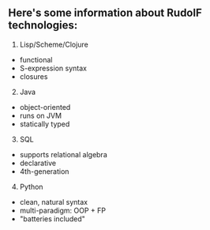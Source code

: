 ## Here's some information about RudolF technologies:

 1. Lisp/Scheme/Clojure

   - functional
   - S-expression syntax
   - closures

 2. Java

   - object-oriented
   - runs on JVM
   - statically typed

 3. SQL

   - supports relational algebra
   - declarative
   - 4th-generation

 4. Python

   - clean, natural syntax
   - multi-paradigm:  OOP + FP
   - "batteries included"

